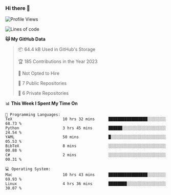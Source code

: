 ### Hi there 👋

<!--
**huayuan4396/huayuan4396** is a ✨ _special_ ✨ repository because its `README.md` (this file) appears on your GitHub profile.

Here are some ideas to get you started:

- 🔭 I’m currently working on ...
- 🌱 I’m currently learning ...
- 👯 I’m looking to collaborate on ...
- 🤔 I’m looking for help with ...
- 💬 Ask me about ...
- 📫 How to reach me: ...
- 😄 Pronouns: ...
- ⚡ Fun fact: ...
-->

<!--START_SECTION:waka-->
![Profile Views](http://img.shields.io/badge/Profile%20Views-0-blue)

![Lines of code](https://img.shields.io/badge/From%20Hello%20World%20I%27ve%20Written-161.9%20thousand%20lines%20of%20code-blue)

**🐱 My GitHub Data** 

> 📦 64.4 kB Used in GitHub's Storage 
 > 
> 🏆 185 Contributions in the Year 2023
 > 
> 🚫 Not Opted to Hire
 > 
> 📜 7 Public Repositories 
 > 
> 🔑 6 Private Repositories 
 > 
📊 **This Week I Spent My Time On** 

```text
💬 Programming Languages: 
TeX                      10 hrs 32 mins      █████████████████░░░░░░░░   68.73 % 
Python                   3 hrs 45 mins       ██████░░░░░░░░░░░░░░░░░░░   24.54 % 
YAML                     50 mins             █░░░░░░░░░░░░░░░░░░░░░░░░   05.53 % 
BibTeX                   8 mins              ░░░░░░░░░░░░░░░░░░░░░░░░░   00.88 % 
C#                       2 mins              ░░░░░░░░░░░░░░░░░░░░░░░░░   00.31 % 

💻 Operating System: 
Mac                      10 hrs 43 mins      █████████████████░░░░░░░░   69.93 % 
Linux                    4 hrs 36 mins       ████████░░░░░░░░░░░░░░░░░   30.07 % 
```


<!--END_SECTION:waka-->
